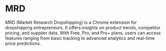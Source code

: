 # MRD
MRD (Market Research Dropshipping) is a Chrome extension for dropshipping entrepreneurs. It offers insights on product trends, competitor pricing, and supplier data. With Free, Pro, and Pro+ plans, users can access features ranging from basic tracking to advanced analytics and real-time price predictions.
